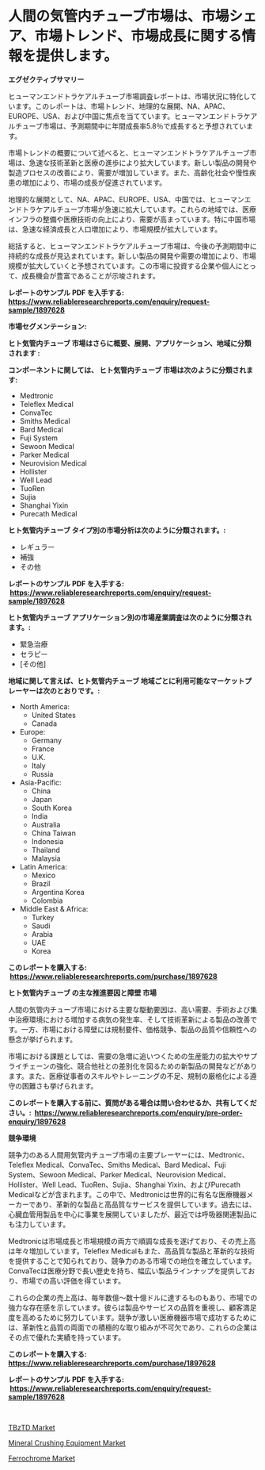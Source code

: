 <p><h1>人間の気管内チューブ市場は、市場シェア、市場トレンド、市場成長に関する情報を提供します。</h1></p><p><strong>エグゼクティブサマリー</strong></p>
<p><p>ヒューマンエンドトラケアルチューブ市場調査レポートは、市場状況に特化しています。このレポートは、市場トレンド、地理的な展開、NA、APAC、EUROPE、USA、および中国に焦点を当てています。ヒューマンエンドトラケアルチューブ市場は、予測期間中に年間成長率5.8％で成長すると予想されています。</p><p>市場トレンドの概要について述べると、ヒューマンエンドトラケアルチューブ市場は、急速な技術革新と医療の進歩により拡大しています。新しい製品の開発や製造プロセスの改善により、需要が増加しています。また、高齢化社会や慢性疾患の増加により、市場の成長が促進されています。</p><p>地理的な展開として、NA、APAC、EUROPE、USA、中国では、ヒューマンエンドトラケアルチューブ市場が急速に拡大しています。これらの地域では、医療インフラの整備や医療技術の向上により、需要が高まっています。特に中国市場は、急速な経済成長と人口増加により、市場規模が拡大しています。</p><p>総括すると、ヒューマンエンドトラケアルチューブ市場は、今後の予測期間中に持続的な成長が見込まれています。新しい製品の開発や需要の増加により、市場規模が拡大していくと予想されています。この市場に投資する企業や個人にとって、成長機会が豊富であることが示唆されます。</p></p>
<p><strong>レポートのサンプル PDF を入手する: <a href="https://www.reliableresearchreports.com/enquiry/request-sample/1897628">https://www.reliableresearchreports.com/enquiry/request-sample/1897628</a></strong></p>
<p><strong>市場セグメンテーション:</strong></p>
<p><strong> ヒト気管内チューブ 市場はさらに概要、展開、アプリケーション、地域に分類されます :</strong></p>
<p><strong>コンポーネントに関しては、 ヒト気管内チューブ 市場は次のように分類されます: &nbsp;</strong></p>
<p><ul><li>Medtronic</li><li>Teleflex Medical</li><li>ConvaTec</li><li>Smiths Medical</li><li>Bard Medical</li><li>Fuji System</li><li>Sewoon Medical</li><li>Parker Medical</li><li>Neurovision Medical</li><li>Hollister</li><li>Well Lead</li><li>TuoRen</li><li>Sujia</li><li>Shanghai Yixin</li><li>Purecath Medical</li></ul></p>
<p><strong> ヒト気管内チューブ タイプ別の市場分析は次のように分類されます。:</strong></p>
<p><ul><li>レギュラー</li><li>補強</li><li>その他</li></ul></p>
<p><strong>レポートのサンプル PDF を入手する: &nbsp;<a href="https://www.reliableresearchreports.com/enquiry/request-sample/1897628">https://www.reliableresearchreports.com/enquiry/request-sample/1897628</a></strong></p>
<p><strong> ヒト気管内チューブ アプリケーション別の市場産業調査は次のように分類されます。:</strong></p>
<p><ul><li>緊急治療</li><li>セラピー</li><li>[その他]</li></ul></p>
<p><strong>地域に関して言えば、ヒト気管内チューブ 地域ごとに利用可能なマーケットプレーヤーは次のとおりです。:</strong></p>
<p><ul>
    <li>
        North America:
        <ul>
            <li>United States</li>
            <li>Canada</li>
        </ul>
    </li>
    <li>
        Europe:
        <ul>
            <li>Germany</li>
            <li>France</li>
            <li>U.K.</li>
            <li>Italy</li>
            <li>Russia</li>
        </ul>
    </li>
    <li>
        Asia-Pacific:
        <ul>
            <li>China</li>
            <li>Japan</li>
            <li>South Korea</li>
            <li>India</li>
            <li>Australia</li>
            <li>China Taiwan</li>
            <li>Indonesia</li>
            <li>Thailand</li>
            <li>Malaysia</li>
        </ul>
    </li>
    <li>
        Latin America:
        <ul>
            <li>Mexico</li>
            <li>Brazil</li>
            <li>Argentina Korea</li>
            <li>Colombia</li>
        </ul>
    </li>
    <li>
        Middle East & Africa:
        <ul>
            <li>Turkey</li>
            <li>Saudi</li>
            <li>Arabia</li>
            <li>UAE</li>
            <li>Korea</li>
        </ul>
    </li>
    </ul></p>
<p><strong>このレポートを購入する: &nbsp;<a href="https://www.reliableresearchreports.com/purchase/1897628">https://www.reliableresearchreports.com/purchase/1897628</a></strong></p>
<p><strong>ヒト気管内チューブ の主な推進要因と障壁 市場</strong></p>
<p><p>人間の気管内チューブ市場における主要な駆動要因は、高い需要、手術および集中治療環境における増加する病気の発生率、そして技術革新による製品の改善です。一方、市場における障壁には規制要件、価格競争、製品の品質や信頼性への懸念が挙げられます。</p><p>市場における課題としては、需要の急増に追いつくための生産能力の拡大やサプライチェーンの強化、競合他社との差別化を図るための新製品の開発などがあります。また、医療従事者のスキルやトレーニングの不足、規制の厳格化による遵守の困難さも挙げられます。</p></p>
<p><strong>このレポートを購入する前に、質問がある場合は問い合わせるか、共有してください。:&nbsp; <a href="https://www.reliableresearchreports.com/enquiry/pre-order-enquiry/1897628">https://www.reliableresearchreports.com/enquiry/pre-order-enquiry/1897628</a></strong></p>
<p><strong>競争環境</strong></p>
<p><p>競争力のある人間用気管内チューブ市場の主要プレーヤーには、Medtronic、Teleflex Medical、ConvaTec、Smiths Medical、Bard Medical、Fuji System、Sewoon Medical、Parker Medical、Neurovision Medical、Hollister、Well Lead、TuoRen、Sujia、Shanghai Yixin、およびPurecath Medicalなどが含まれます。この中で、Medtronicは世界的に有名な医療機器メーカーであり、革新的な製品と高品質なサービスを提供しています。過去には、心臓血管用製品を中心に事業を展開していましたが、最近では呼吸器関連製品にも注力しています。</p><p>Medtronicは市場成長と市場規模の両方で順調な成長を遂げており、その売上高は年々増加しています。Teleflex Medicalもまた、高品質な製品と革新的な技術を提供することで知られており、競争力のある市場での地位を確立しています。ConvaTecは医療分野で長い歴史を持ち、幅広い製品ラインナップを提供しており、市場での高い評価を得ています。</p><p>これらの企業の売上高は、毎年数億～数十億ドルに達するものもあり、市場での強力な存在感を示しています。彼らは製品やサービスの品質を重視し、顧客満足度を高めるために努力しています。競争が激しい医療機器市場で成功するためには、革新性と品質の両面での積極的な取り組みが不可欠であり、これらの企業はその点で優れた実績を持っています。</p></p>
<p><strong>このレポートを購入する: &nbsp; <a href="https://www.reliableresearchreports.com/purchase/1897628">https://www.reliableresearchreports.com/purchase/1897628</a></strong></p>
<p><strong>レポートのサンプル PDF を入手する: &nbsp;<a href="https://www.reliableresearchreports.com/enquiry/request-sample/1897628">https://www.reliableresearchreports.com/enquiry/request-sample/1897628</a></strong><strong></strong></p>
<p>&nbsp;</p>
<p><p><a href="https://github.com/yemakinde/Market-Research-Report-List-1/blob/main/tbztd-market.md">TBzTD Market</a></p><p><a href="https://natural-crush-b99.notion.site/Mineral-Crushing-Equipment-Market-Size-Market-Share-and-Global-Market-Analysis-Report-2024-2031-b199ab1b8f624103bc0aa38b26acac52">Mineral Crushing Equipment Market</a></p><p><a href="https://github.com/Alonsoolds3wq1d81czn8rbol/Market-Research-Report-List-1/blob/main/ferrochrome-market.md">Ferrochrome Market</a></p></p>